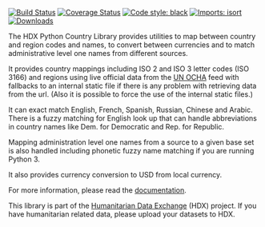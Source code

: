 [![Build Status](https://github.com/OCHA-DAP/hdx-python-country/workflows/build/badge.svg)](https://github.com/OCHA-DAP/hdx-python-country/actions?query=workflow%3Abuild)
[![Coverage Status](https://codecov.io/gh/OCHA-DAP/hdx-python-country/branch/main/graph/badge.svg?token=JpWZc5js4y)](https://codecov.io/gh/OCHA-DAP/hdx-python-country)
[![Code style: black](https://img.shields.io/badge/code%20style-black-000000.svg)](https://github.com/psf/black)
[![Imports: isort](https://img.shields.io/badge/%20imports-isort-%231674b1?style=flat&labelColor=ef8336)](https://pycqa.github.io/isort/)
[![Downloads](https://img.shields.io/pypi/dm/hdx-python-country.svg)](https://pypistats.org/packages/hdx-python-country)

The HDX Python Country Library provides utilities to map between country and region codes 
and names, to convert between currencies and to match administrative level one names from different sources.  

It provides country mappings including ISO 2 and ISO 3 letter codes (ISO 3166) and regions 
using live official data from the [UN OCHA](https://vocabulary.unocha.org/) feed with fallbacks to an internal static 
file if there is any problem with retrieving data from the url. (Also it is possible to force the use of the internal 
static files.)

It can exact match English, French, Spanish, Russian, Chinese and Arabic. There is a fuzzy matching for English look up 
that can handle abbreviations in country names like Dem. for Democratic and Rep. for Republic.

Mapping administration level one names from a source to a given base set is also handled including phonetic fuzzy name 
matching if you are running Python 3.  

It also provides currency conversion to USD from local currency.

For more information, please read the [documentation](https://hdx-python-country.readthedocs.io/en/latest/). 

This library is part of the [Humanitarian Data Exchange](https://data.humdata.org/) (HDX) project. If you have 
humanitarian related data, please upload your datasets to HDX.

